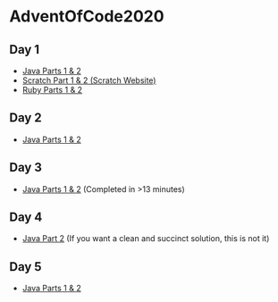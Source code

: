 # AdventOfCode2020

## Day 1
- [Java Parts 1 & 2](day1/day1.java)
- [Scratch Part 1 & 2 (Scratch Website)](https://scratch.mit.edu/projects/457076143/)
- [Ruby Parts 1 & 2](day1/day1.rb)

## Day 2
- [Java Parts 1 & 2](day2/day2.java)

## Day 3
- [Java Parts 1 & 2](day3/day3.java) (Completed in >13 minutes)

## Day 4
- [Java Part 2](day4/day4.java) (If you want a clean and succinct solution, this is not it)

## Day 5
- [Java Parts 1 & 2](day5/day5.java)
